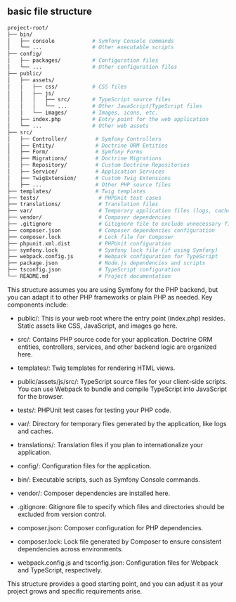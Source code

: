 ## basic file structure

```bash
project-root/
├── bin/
│   ├── console            # Symfony Console commands
│   └── ...                # Other executable scripts
├── config/
│   ├── packages/          # Configuration files
│   └── ...                # Other configuration files
├── public/
│   ├── assets/
│   │   ├── css/           # CSS files
│   │   ├── js/
│   │   │   ├── src/       # TypeScript source files
│   │   │   └── ...        # Other JavaScript/TypeScript files
│   │   └── images/        # Images, icons, etc.
│   ├── index.php          # Entry point for the web application
│   └── ...                # Other web assets
├── src/
│   ├── Controller/         # Symfony Controllers
│   ├── Entity/             # Doctrine ORM Entities
│   ├── Form/               # Symfony Forms
│   ├── Migrations/         # Doctrine Migrations
│   ├── Repository/         # Custom Doctrine Repositories
│   ├── Service/            # Application Services
│   ├── TwigExtension/      # Custom Twig Extensions
│   ├── ...                 # Other PHP source files
├── templates/              # Twig templates
├── tests/                   # PHPUnit test cases
├── translations/            # Translation files
├── var/                     # Temporary application files (logs, cache, etc.)
├── vendor/                  # Composer dependencies
├── .gitignore               # Gitignore file to exclude unnecessary files
├── composer.json            # Composer dependencies configuration
├── composer.lock            # Lock file for Composer
├── phpunit.xml.dist         # PHPUnit configuration
├── symfony.lock             # Symfony lock file (if using Symfony)
├── webpack.config.js        # Webpack configuration for TypeScript
├── package.json             # Node.js dependencies and scripts
├── tsconfig.json            # TypeScript configuration
└── README.md                # Project documentation
```

This structure assumes you are using Symfony for the PHP backend, but you can adapt it to other PHP frameworks or plain PHP as needed. Key components include:

* public/: This is your web root where the entry point (index.php)  resides. Static assets like CSS, JavaScript, and images go here.

* src/: Contains PHP source code for your application. Doctrine ORM entities, controllers, services, and other backend logic are organized here.

* templates/: Twig templates for rendering HTML views.

* public/assets/js/src/: TypeScript source files for your client-side scripts. You can use Webpack to bundle and compile TypeScript into JavaScript for the browser.

* tests/: PHPUnit test cases for testing your PHP code.

* var/: Directory for temporary files generated by the application, like logs and caches.

* translations/: Translation files if you plan to internationalize your application.

* config/: Configuration files for the application.

* bin/: Executable scripts, such as Symfony Console commands.

* vendor/: Composer dependencies are installed here.

* .gitignore: Gitignore file to specify which files and directories should be excluded from version control.

* composer.json: Composer configuration for PHP dependencies.

* composer.lock: Lock file generated by Composer to ensure consistent dependencies across environments.

* webpack.config.js and tsconfig.json: Configuration files for Webpack and TypeScript, respectively.

This structure provides a good starting point, and you can adjust it as your project grows and specific requirements arise.